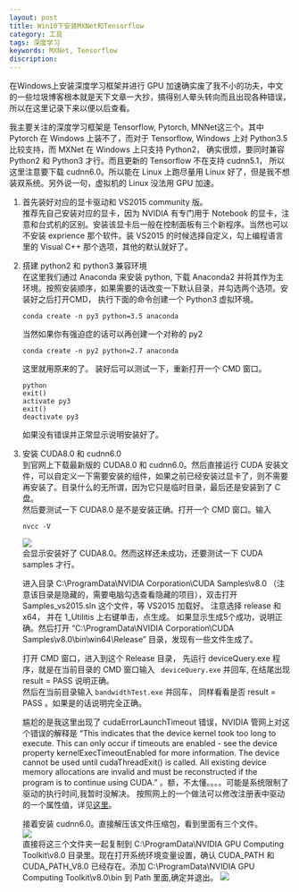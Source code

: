 ```yaml
---
layout: post
title: Win10下安装MXNet和Tensorflow
category: 工具
tags: 深度学习
keywords: MXNet, Tensorflow
discription:
---
```

在Windows上安装深度学习框架并进行 GPU 加速确实废了我不小的功夫，中文的一些垃圾博客根本就是天下文章一大抄，搞得别人晕头转向而且出现各种错误，所以在这里记录下来以便以后查看。

我主要关注的深度学习框架是 Tensorflow, Pytorch, MNNet这三个。其中 Pytorch 在 Windows 上装不了，而对于 Tensorflow, Windows 上对 Python3.5 比较支持，而 MXNet 在 Windows 上只支持 Python2， 确实很烦，要同时兼容 Python2 和 Python3 才行。而且更新的 Tensorflow 不在支持 cudnn5.1， 所以这里注意要下载 cudnn6.0。所以能在 Linux 上跑尽量用 Linux 好了，但是我不想装双系统。另外说一句，虚拟机的 Linux 没法用 GPU 加速。

1. 首先装好对应的显卡驱动和 VS2015 community 版。   
推荐先自己安装对应的显卡，因为 NVIDIA 有专门用于 Notebook 的显卡，注意和台式机的区别。安装该显卡后一般在控制面板有三个新程序。当然也可以不安装 exprience 那个软件。装 VS2015 的时候选择自定义，勾上编程语言里的 Visual C++ 那个选项，其他的默认就好了。

2. 搭建 python2 和 python3 兼容环境  
在这里我们通过 Anaconda 来安装 python, 下载 Anaconda2 并将其作为主环境。按照安装顺序，如果需要的话改变一下默认目录，并勾选两个选项。安装好之后打开CMD， 执行下面的命令创建一个 Python3 虚拟环境。  
    ```
    conda create -n py3 python=3.5 anaconda
    ```  
    当然如果你有强迫症的话可以再创建一个对称的 py2  
    ```
    conda create -n py2 python=2.7 anaconda
    ```  
    这里就用原来的了。
    装好后可以测试一下，重新打开一个 CMD 窗口。 
    ```
    python
    exit()
    activate py3
    exit()
    deactivate py3
    ```
    如果没有错误并正常显示说明安装好了。  

3. 安装 CUDA8.0 和 cudnn6.0  
到官网上下载最新版的 CUDA8.0 和 cudnn6.0。然后直接运行 CUDA 安装文件，可以自定义一下需要安装的组件，如果之前已经安装过显卡了，则不需要再安装了。目录什么的无所谓，因为它只是临时目录，最后还是安装到了 C 盘。  
然后要测试一下 CUDA8.0 是不是安装正确。打开一个 CMD 窗口。输入  
    ```
    nvcc -V
    ```
    ![](http://ww1.sinaimg.cn/mw690/006CYpBYgy1fnae1w6df1j30ci06umx5.jpg)    
    会显示安装好了 CUDA8.0。然而这样还未成功，还要测试一下 CUDA samples 才行。

    进入目录 C:\ProgramData\NVIDIA Corporation\CUDA Samples\v8.0 （注意该目录是隐藏的，需要电脑勾选查看隐藏的项目），双击打开 Samples_vs2015.sln 这个文件，等 VS2015 加载好。
    注意选择 release 和 x64， 并在 1_Utilitis 上右键单击，点生成。
    如果显示生成5个成功，说明正确。然后打开 “C:\ProgramData\NVIDIA Corporation\CUDA Samples\v8.0\bin\win64\Release” 目录，发现有一些文件生成了。  

    打开 CMD 窗口，进入到这个 Release 目录， 先运行 deviceQuery.exe 程序，就是在当前目录的 CMD 窗口输入 ` deviceQuery.exe` 并回车, 在结尾出现 result = PASS 说明正确。  
    然后在当前目录输入 `bandwidthTest.exe` 并回车， 同样看看是否 result = PASS 。如果是的话说明完全正确。 

    尴尬的是我这里出现了 cudaErrorLaunchTimeout 错误，NVIDIA 管网上对这个错误的解释是 “This indicates that the device kernel took too long to execute. This can only occur if timeouts are enabled - see the device property kernelExecTimeoutEnabled for more information. The device cannot be used until cudaThreadExit() is called. All existing device memory allocations are invalid and must be reconstructed if the program is to continue using CUDA.” 。额，不太懂。。。。可能是系统限制了驱动的执行时间,我暂时没解决。
    按照网上的一个做法可以修改注册表中驱动的一个属性值，详见[这里](https://stackoverflow.com/questions/17186638/modifying-registry-to-increase-gpu-timeout-windows-7)。  

    接着安装 cudnn6.0。直接解压该文件压缩包，看到里面有三个文件。  
    ![](http://ww1.sinaimg.cn/mw690/006CYpBYgy1fnadjfmozoj30gu05ijre.jpg)  
    直接将这三个文件夹一起复制到 C:\ProgramData\NVIDIA GPU Computing Toolkit\v8.0 目录里。现在打开系统环境变量设置，确认 CUDA_PATH 和 CUDA_PATH_V8.0 已经存在。添加 C:\ProgramData\NVIDIA GPU Computing Toolkit\v8.0\bin 到 Path 里面,确定并退出。
    ![](http://ww1.sinaimg.cn/thumbnail/006CYpBYgy1fnae1w6df1j30ci06umx5.jpg)

